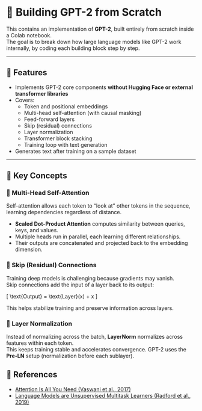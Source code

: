 # 🧩 Building GPT-2 from Scratch

This contains an implementation of **GPT-2**, built entirely from scratch inside a Colab notebook.  
The goal is to break down how large language models like GPT-2 work internally, by coding each building block step by step.

---

## 🚀 Features
- Implements GPT-2 core components **without Hugging Face or external transformer libraries**
- Covers:
  - Token and positional embeddings  
  - Multi-head self-attention (with causal masking)  
  - Feed-forward layers  
  - Skip (residual) connections  
  - Layer normalization  
  - Transformer block stacking  
  - Training loop with text generation
- Generates text after training on a sample dataset  

---

## 🧠 Key Concepts

### 🔹 Multi-Head Self-Attention
Self-attention allows each token to “look at” other tokens in the sequence, learning dependencies regardless of distance.  
- **Scaled Dot-Product Attention** computes similarity between queries, keys, and values.  
- Multiple heads run in parallel, each learning different relationships.  
- Their outputs are concatenated and projected back to the embedding dimension.

### 🔹 Skip (Residual) Connections
Training deep models is challenging because gradients may vanish.  
Skip connections add the input of a layer back to its output:  

\[
\text{Output} = \text{Layer}(x) + x
\]

This helps stabilize training and preserve information across layers.

### 🔹 Layer Normalization
Instead of normalizing across the batch, **LayerNorm** normalizes across features within each token.  
This keeps training stable and accelerates convergence. GPT-2 uses the **Pre-LN** setup (normalization before each sublayer).




## 📖 References
- [Attention Is All You Need (Vaswani et al., 2017)](https://arxiv.org/abs/1706.03762)  
- [Language Models are Unsupervised Multitask Learners (Radford et al., 2019)](https://cdn.openai.com/better-language-models/language_models_are_unsupervised_multitask_learners.pdf)  


